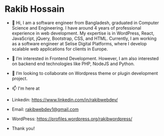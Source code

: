 <div>
    <h1>Rakib Hossain </h1>
</div>

-   👋 Hi, I am a software engineer from Bangladesh, graduated in Computer Science and Engineering. I have around 4 years of professional experience in web development. My expertise is in WordPress, React, JavaScript, jQuery, Bootstrap, CSS, and HTML. Currently, I am working as a software engineer at Selise Digital Platforms, where I develop scalable web applications for clients in Europe.
-   👀 I’m interested in Frontend Development. However, I am also interested on backend end technologies like PHP, NodeJS and Python.
-   💞️ I’m looking to collaborate on Wordpress theme or plugin development project.
-   📫 I'm here at
-   Linkedin: https://www.linkedin.com/in/rakibwebdev/
-   Email: rakibwebdev1@gmail.com
-   WordPress: https://profiles.wordpress.org/rakibwordpress/

-   Thank you!

<!---
rakibwebdev/rakibwebdev is a ✨ special ✨ repository because its `README.md` (this file) appears on your GitHub profile.
You can click the Preview link to take a look at your changes.
--->
